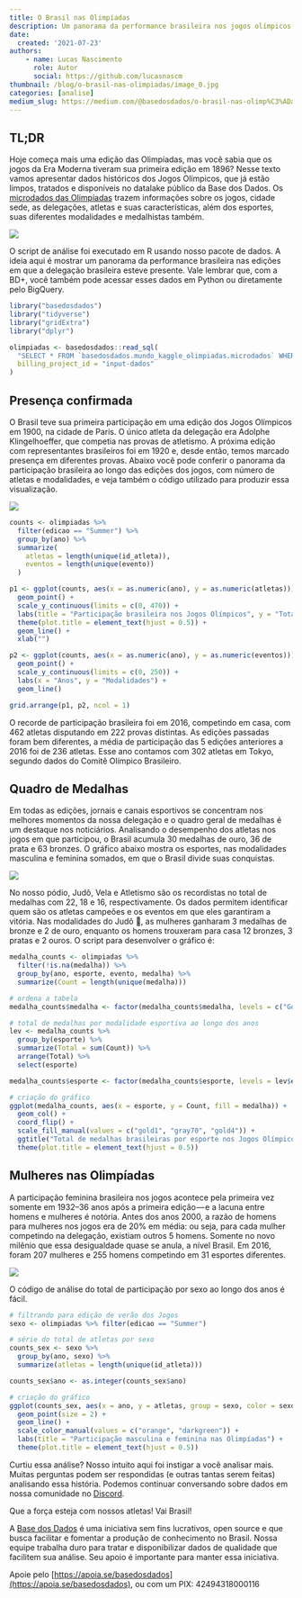 ```yaml
---
title: O Brasil nas Olimpíadas
description: Um panorama da performance brasileira nos jogos olímpicos ao longo dos anos
date:
  created: '2021-07-23'
authors:
    - name: Lucas Nascimento
      role: Autor
      social: https://github.com/lucasnascm
thumbnail: /blog/o-brasil-nas-olimpiadas/image_0.jpg
categories: [analise]
medium_slug: https://medium.com/@basedosdados/o-brasil-nas-olimp%C3%ADadas-2a3f9960cc69
---
```


## TL;DR

Hoje começa mais uma edição das Olimpíadas, mas você sabia que os jogos da Era Moderna tiveram sua primeira edição em 1896? Nesse texto vamos apresentar dados históricos dos Jogos Olímpicos, que já estão limpos, tratados e disponíveis no datalake público da Base dos Dados. Os [microdados das Olimpíadas](https://basedosdados.org/dataset/62f8cb83-ac37-48be-874b-b94dd92d3e2b?table=567b1ccd-d8c2-4616-bacb-cf5c0e7b8d89) trazem informações sobre os jogos, cidade sede, as delegações, atletas e suas características, além dos esportes, suas diferentes modalidades e medalhistas também.

<Image src="/blog/o-brasil-nas-olimpiadas/image_0.jpg"/>

O script de análise foi executado em R usando nosso pacote de dados. A ideia aqui é mostrar um panorama da performance brasileira nas edições em que a delegação brasileira esteve presente. Vale lembrar que, com a BD+, você também pode acessar esses dados em Python ou diretamente pelo BigQuery.

```r
library("basedosdados")
library("tidyverse")
library("gridExtra")
library("dplyr")

olimpiadas <- basedosdados::read_sql(
  "SELECT * FROM `basedosdados.mundo_kaggle_olimpiadas.microdados` WHERE delegacao = 'BRA'",
  billing_project_id = "input-dados"
)
```

## Presença confirmada

O Brasil teve sua primeira participação em uma edição dos Jogos Olímpicos em 1900, na cidade de Paris. O único atleta da delegação era Adolphe Klingelhoeffer, que competia nas provas de atletismo. A próxima edição com representantes brasileiros foi em 1920 e, desde então, temos marcado presença em diferentes provas. Abaixo você pode conferir o panorama da participação brasileira ao longo das edições dos jogos, com número de atletas e modalidades, e veja também o código utilizado para produzir essa visualização.

<Image src="/blog/o-brasil-nas-olimpiadas/image_1.png"/>

```r
counts <- olimpiadas %>%
  filter(edicao == "Summer") %>%
  group_by(ano) %>%
  summarize(
    atletas = length(unique(id_atleta)),
    eventos = length(unique(evento))
  )

p1 <- ggplot(counts, aes(x = as.numeric(ano), y = as.numeric(atletas))) +
  geom_point() +
  scale_y_continuous(limits = c(0, 470)) +
  labs(title = "Participação brasileira nos Jogos Olímpicos", y = "Total de atletas") +
  theme(plot.title = element_text(hjust = 0.5)) +
  geom_line() +
  xlab("")

p2 <- ggplot(counts, aes(x = as.numeric(ano), y = as.numeric(eventos))) +
  geom_point() +
  scale_y_continuous(limits = c(0, 250)) +
  labs(x = "Anos", y = "Modalidades") +
  geom_line()

grid.arrange(p1, p2, ncol = 1)
```

O recorde de participação brasileira foi em 2016, competindo em casa, com 462 atletas disputando em 222 provas distintas. As edições passadas foram bem diferentes, a média de participação das 5 edições anteriores a 2016 foi de 236 atletas. Esse ano contamos com 302 atletas em Tokyo, segundo dados do Comitê Olímpico Brasileiro.

## Quadro de Medalhas

Em todas as edições, jornais e canais esportivos se concentram nos melhores momentos da nossa delegação e o quadro geral de medalhas é um destaque nos noticiários. Analisando o desempenho dos atletas nos jogos em que participou, o Brasil acumula 30 medalhas de ouro, 36 de prata e 63 bronzes. O gráfico abaixo mostra os esportes, nas modalidades masculina e feminina somados, em que o Brasil divide suas conquistas.

<Image src="/blog/o-brasil-nas-olimpiadas/image_2.png"/>

No nosso pódio, Judô, Vela e Atletismo são os recordistas no total de medalhas com 22, 18 e 16, respectivamente. Os dados permitem identificar quem são os atletas campeões e os eventos em que eles garantiram a vitória. Nas modalidades do Judô 🥋, as mulheres ganharam 3 medalhas de bronze e 2 de ouro, enquanto os homens trouxeram para casa 12 bronzes, 3 pratas e 2 ouros. O script para desenvolver o gráfico é:

```r
medalha_counts <- olimpiadas %>%
  filter(!is.na(medalha)) %>%
  group_by(ano, esporte, evento, medalha) %>%
  summarize(Count = length(unique(medalha)))

# ordena a tabela
medalha_counts$medalha <- factor(medalha_counts$medalha, levels = c("Gold", "Silver", "Bronze"))

# total de medalhas por modalidade esportiva ao longo dos anos
lev <- medalha_counts %>%
  group_by(esporte) %>%
  summarize(Total = sum(Count)) %>%
  arrange(Total) %>%
  select(esporte)

medalha_counts$esporte <- factor(medalha_counts$esporte, levels = lev$esporte)

# criação do gráfico
ggplot(medalha_counts, aes(x = esporte, y = Count, fill = medalha)) +
  geom_col() +
  coord_flip() +
  scale_fill_manual(values = c("gold1", "gray70", "gold4")) +
  ggtitle("Total de medalhas brasileiras por esporte nos Jogos Olímpicos") +
  theme(plot.title = element_text(hjust = 0.5))
```

## Mulheres nas Olimpíadas

A participação feminina brasileira nos jogos acontece pela primeira vez somente em 1932–36 anos após a primeira edição — e a lacuna entre homens e mulheres é notória. Antes dos anos 2000, a razão de homens para mulheres nos jogos era de 20% em média: ou seja, para cada mulher competindo na delegação, existiam outros 5 homens. Somente no novo milênio que essa desigualdade quase se anula, a nível Brasil. Em 2016, foram 207 mulheres e 255 homens competindo em 31 esportes diferentes.

<Image src="/blog/o-brasil-nas-olimpiadas/image_3.png"/>

O código de análise do total de participação por sexo ao longo dos anos é fácil.

```r
# filtrando para edição de verão dos Jogos
sexo <- olimpiadas %>% filter(edicao == "Summer")

# série do total de atletas por sexo
counts_sex <- sexo %>%
  group_by(ano, sexo) %>%
  summarize(atletas = length(unique(id_atleta)))

counts_sex$ano <- as.integer(counts_sex$ano)

# criação do gráfico
ggplot(counts_sex, aes(x = ano, y = atletas, group = sexo, color = sexo)) +
  geom_point(size = 2) +
  geom_line() +
  scale_color_manual(values = c("orange", "darkgreen")) +
  labs(title = "Participação masculina e feminina nas Olimpíadas") +
  theme(plot.title = element_text(hjust = 0.5))
```

Curtiu essa análise? Nosso intuito aqui foi instigar a você analisar mais. Muitas perguntas podem ser respondidas (e outras tantas serem feitas) analisando essa história. Podemos continuar conversando sobre dados em nossa comunidade no [Discord](https://discord.com/invite/huKWpsVYx4).

Que a força esteja com nossos atletas! Vai Brasil!

A [Base dos Dados](https://basedosdados.org/) é uma iniciativa sem fins lucrativos, open source e que busca facilitar e fomentar a produção de conhecimento no Brasil. Nossa equipe trabalha duro para tratar e disponibilizar dados de qualidade que facilitem sua análise. Seu apoio é importante para manter essa iniciativa.

Apoie pelo [https://apoia.se/basedosdados](https://apoia.se/basedosdados), ou com um PIX: 42494318000116

